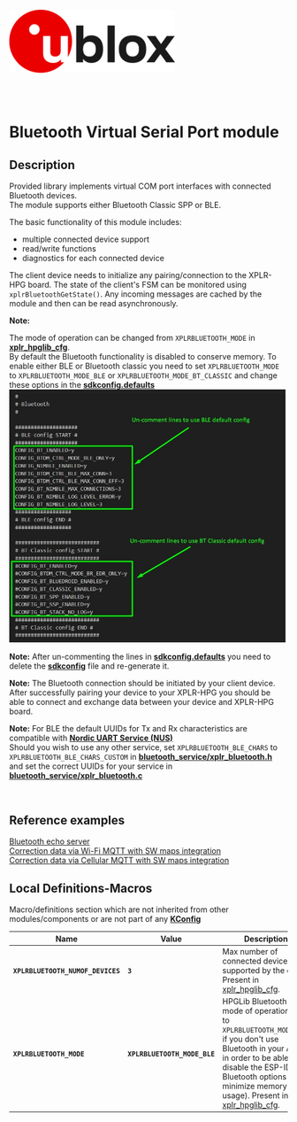 ![u-blox](./../../../../media/shared/logos/ublox_logo.jpg)

<br>
<br>

# Bluetooth Virtual Serial Port module

## Description
Provided library implements virtual COM port interfaces with connected Bluetooth devices.\
The module supports either Bluetooth Classic SPP or BLE.

The basic functionality of this module includes:
- multiple connected device support
- read/write functions
- diagnostics for each connected device

The client device needs to initialize any pairing/connection to the XPLR-HPG board. The state of the client's FSM can be monitored using `xplrBluetoothGetState()`. Any incoming messages are cached by the module and then can be read asynchronously.
<br>

**Note:**

The mode of operation can be changed from `XPLRBLUETOOTH_MODE` in **[xplr_hpglib_cfg](../../xplr_hpglib_cfg.h)**.\
By default the Bluetooth functionality is disabled to conserve memory. To enable either BLE or Bluetooth classic you need to set `XPLRBLUETOOTH_MODE` to `XPLRBLUETOOTH_MODE_BLE` or `XPLRBLUETOOTH_MODE_BT_CLASSIC` and change these options in the **[sdkconfig.defaults](../../../../sdkconfig.defaults)**
<img src="./../../../../media/shared/misc/sdkconfig_defaults_bt.jpg" alt="bt_sdkconfig" width="500"/>

**Note:** After un-commenting the lines in **[sdkconfig.defaults](../../../../sdkconfig.defaults)** you need to delete the **[sdkconfig](../../../../sdkconfig)** file and re-generate it.

**Note:** The Bluetooth connection should be initiated by your client device. After successfully pairing your device to your XPLR-HPG you should be able to connect and exchange data between your device and XPLR-HPG board.

**Note:** For BLE the default UUIDs for Tx and Rx characteristics are compatible with **[Nordic UART Service (NUS)](https://developer.nordicsemi.com/nRF_Connect_SDK/doc/latest/nrf/libraries/bluetooth_services/services/nus.html)**\
Should you wish to use any other service, set `XPLRBLUETOOTH_BLE_CHARS` to `XPLRBLUETOOTH_BLE_CHARS_CUSTOM` in **[bluetooth_service/xplr_bluetooth.h](../../src/bluetooth_service/xplr_bluetooth.h)**  and set the correct UUIDs for your service in **[bluetooth_service/xplr_bluetooth.c](../../src/bluetooth_service/xplr_bluetooth.c)**

<br>

## Reference examples
[Bluetooth echo server](./../../../../examples/shortrange/08_hpg_bluetooth)\
[Correction data via Wi-Fi MQTT with SW maps integration](./../../../../examples/shortrange/09_hpg_wifi_mqtt_correction_certs_sw_maps)\
[Correction data via Cellular MQTT with SW maps integration](./../../../../examples/cellular/05_hpg_cell_mqtt_correction_certs_sw_maps)


## Local Definitions-Macros
Macro/definitions section which are not inherited from other modules/components or are not part of any **[KConfig](./../../../../docs/README_kconfig.md)**

Name | Value | Description
--- | --- | ---
**`XPLRBLUETOOTH_NUMOF_DEVICES`** | **`3`** | Max number of connected devices supported by the client. Present in [xplr_hpglib_cfg](./../../xplr_hpglib_cfg.h).
**`XPLRBLUETOOTH_MODE`** | **`XPLRBLUETOOTH_MODE_BLE`** | HPGLib Bluetooth client mode of operation, set to `XPLRBLUETOOTH_MODE_OFF` if you don't use Bluetooth in your APP in order to be able to disable the ESP-IDF Bluetooth options (to minimize memory usage). Present in [xplr_hpglib_cfg](./../../xplr_hpglib_cfg.h).